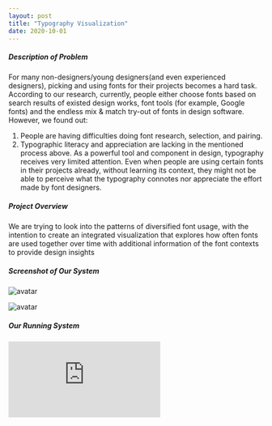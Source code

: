 ```yaml
---
layout: post
title: "Typography Visualization"
date: 2020-10-01
---
```

##### Description of Problem
For many non-designers/young designers(and even experienced designers), picking and using
fonts for their projects becomes a hard task. According to our research, currently, people either
choose fonts based on search results of existed design works, font tools (for example, Google
fonts) and the endless mix & match try-out of fonts in design software. However, we found out:
1) People are having difficulties doing font research, selection, and pairing.
2) Typographic literacy and appreciation are lacking in the mentioned process above. As a
powerful tool and component in design, typography receives very limited attention. Even when
people are using certain fonts in their projects already, without learning its context, they might
not be able to perceive what the typography connotes nor appreciate the effort made by font
designers.

##### Project Overview  
We are trying to look into the patterns of diversified font usage, with the intention to create an integrated visualization that explores how often fonts are used together over time with additional information of the font contexts to provide design insights

##### Screenshot of Our System
![avatar]({{site.url}}/assets/img/FontDetailVis.PNG)  

![avatar]({{site.url}}/img/FontInUseVis.PNG)

##### Our Running System
<iframe src="https://player.vimeo.com/video/486148555"  frameborder="0" allow="autoplay; fullscreen" allowfullscreen></iframe>